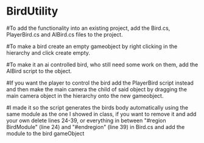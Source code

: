 # BirdUtility

#To add the functionality into an existing project, add the Bird.cs, PlayerBird.cs and AIBird.cs files to the project. 

#To make a bird create an empty gameobject by right clicking in the hierarchy and click create empty.

#To make it an ai controlled bird, who still need some work on them, add the AIBird script to the object. 

#If you want the player to control the bird add the PlayerBird script instead and then make the main camera the child of said object by dragging the main camera object in the hierarchy onto the new gameobject.

#I made it so the script generates the birds body automatically using the same module as the one I showed in class, if you want to remove it and add your own delete lines 24-39, or everything in between "#region BirdModule" (line 24) and "#endregion" (line 39) in Bird.cs and add the module to the bird gameObject
